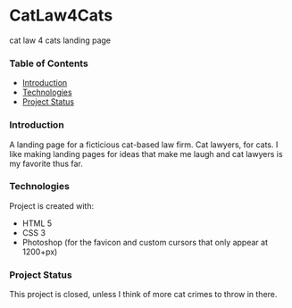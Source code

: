 # CatLaw4Cats
 cat law 4 cats landing page

  ### Table of Contents
* [Introduction](#introduction)
* [Technologies](#technologies)
* [Project Status](#project-status)
 
 
### Introduction
A landing page for a ficticious cat-based law firm. Cat lawyers, for cats. I like making landing pages for ideas that make me laugh and cat lawyers is my favorite thus far. 


### Technologies
Project is created with:
* HTML 5
* CSS 3
* Photoshop (for the favicon and custom cursors that only appear at 1200+px)


### Project Status
This project is closed, unless I think of more cat crimes to throw in there. 

